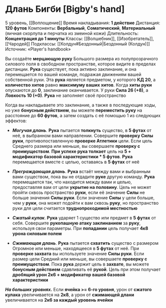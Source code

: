 # Длань Бигби [Bigby's hand]
5 уровень, [[Воплощение]]
Время накладывания: **1 действие**
Дистанция: **120 футов**
Компоненты: **Вербальный**, **Соматический**, **Материальный** (яичная скорлупа и перчатка из змеиной кожи)
Длительность: **Концентрация до 1 минуты**
Классы: [[Волшебник]], [[Изобретатель]], [[Чародей]]
Подклассы: [[Колдун#Бездонный|Бездонный (Колдун)]]
Источник: «Player's handbook»

Вы создаёте **мерцающую руку** Большого размера из полупрозрачного силового поля в свободном пространстве, которое видите в пределах дистанции. **Рука** существует, пока активно заклинание, и она перемещается по вашей команде, подражая движениям вашей собственной руки. Эта **рука** является предметом, у которого **КД 20**, а **количество хитов** равно **максимуму ваших хитов**. Когда **хиты руки** опускаются до **0**, заклинание оканчивается. У руки **Сила 26 (+8)**, а **Ловкость 10 (+0)**. **Рука** не заполняет своё пространство

Когда вы накладываете это заклинание, а также в последующие ходы, но уже **бонусным действием**, вы можете **переместить руку** на расстояние до **60 футов**, а затем создать с её помощью 1 из следующих эффектов:

- _**Могучая длань**._ **Рука** пытается **толкнуть** существо, в **5 футах** от неё, в выбранном вами направлении. Совершите **проверку Силы руки**, противопоставленную **проверке Атлетики** цели. Если цель Среднего размера или меньше, вы совершаете **проверку с преимуществом**. **При успехе рука толкает** цель на **5 + модификатор базовой характеристики * 5 футов**. **Рука** перемещается вместе с целью, оставаясь в **5 футах** от неё

- **_Преграждающая длань_**. **Рука** встаёт между вами и выбранным вами существом, пока вы не отдадите **руке** другую команду. **Рука** перемещается так, что находится между вами и целью, предоставляя вам от цели **укрытие на половину**. Цель не может пройти сквозь пространство **руки**, если её значение **Силы** не больше значения **Силы руки**. Если значение **Силы** у цели больше, чем у **руки**, она может подойти к вам сквозь **руку**, но пространство руки для цели считается **труднопроходимой местностью**

- **_Сжатый кулак_**. **Рука** ударяет 1 существо или предмет в **5 футах** от себя. Совершите **рукопашную атаку заклинанием** за **руку**, используя свои параметры. При **попадании** цель получает **4к8 урона силовым полем**

- **_Сжимающая длань_**. **Рука** пытается **схватить** существо с размером Огромное или меньше, находящееся в **5 футах** от неё. При **проверке захвата** вы используете значение **Силы руки**. Если размер цели Средний или меньше, вы совершаете **проверку с преимуществом**. Пока **рука** держит цель в **захвате**, вы можете **бонусным действием** сдавливать её **рукой**. Цель при этом получает **дробящий урон 2к6 + модификатор вашей базовой характеристики**

**_На больших уровнях._** Если **ячейка >= 6-го уровня**, урон от **сжатого кулака** увеличивается на **2к8**, а урон от **сжимающей длани** увеличивается на **2к6 за каждый уровень ячейки**